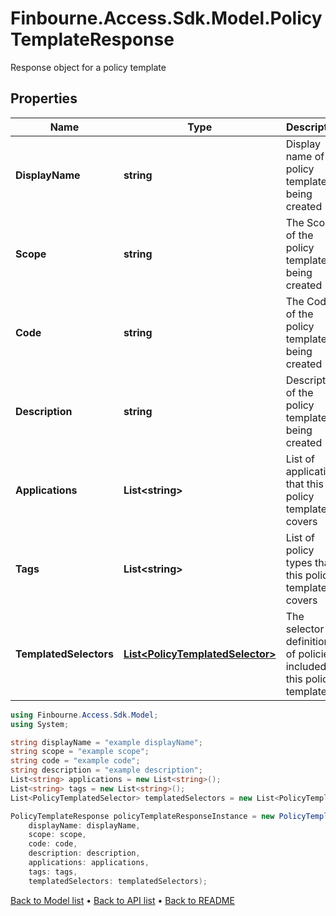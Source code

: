 # Finbourne.Access.Sdk.Model.PolicyTemplateResponse
Response object for a policy template

## Properties

Name | Type | Description | Notes
------------ | ------------- | ------------- | -------------
**DisplayName** | **string** | Display name of the policy template being created | [optional] 
**Scope** | **string** | The Scope of the policy template being created | [optional] 
**Code** | **string** | The Code of the policy template being created | [optional] 
**Description** | **string** | Description of the policy template being created | [optional] 
**Applications** | **List&lt;string&gt;** | List of applications that this policy template covers | [optional] 
**Tags** | **List&lt;string&gt;** | List of policy types that this policy template covers | [optional] 
**TemplatedSelectors** | [**List&lt;PolicyTemplatedSelector&gt;**](PolicyTemplatedSelector.md) | The selector definitions of policies included in this policy template | [optional] 

```csharp
using Finbourne.Access.Sdk.Model;
using System;

string displayName = "example displayName";
string scope = "example scope";
string code = "example code";
string description = "example description";
List<string> applications = new List<string>();
List<string> tags = new List<string>();
List<PolicyTemplatedSelector> templatedSelectors = new List<PolicyTemplatedSelector>();

PolicyTemplateResponse policyTemplateResponseInstance = new PolicyTemplateResponse(
    displayName: displayName,
    scope: scope,
    code: code,
    description: description,
    applications: applications,
    tags: tags,
    templatedSelectors: templatedSelectors);
```

[Back to Model list](../README.md#documentation-for-models) &#8226; [Back to API list](../README.md#documentation-for-api-endpoints) &#8226; [Back to README](../README.md)
